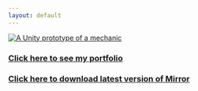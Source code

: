 ```yaml
---
layout: default
---
```


[![A Unity prototype of a mechanic](https://img.youtube.com/vi/kB-inekeAoQ/1.jpg)](https://www.youtube.com/watch?v=kB-inekeAoQ)

### [Click here to see my portfolio](http://ronnofar2.wixsite.com/portfolio)

### [Click here to download latest version of Mirror](https://drive.google.com/uc?authuser=0&id=0B15zoqJUuUPNNlkyeDFHZGRRRnc&export=download)
